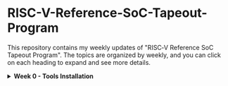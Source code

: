 # RISC-V-Reference-SoC-Tapeout-Program
This repository contains my weekly updates of "RISC‑V Reference SoC Tapeout Program". The topics are organized by weekly, and you can click on each heading to expand and see more details.
<details>
<summary><b>Week 0 - Tools Installation</b></summary>
<br>
    
# Week 0 - Toosl installation
## Yosys

```bash
$ git clone https://github.com/YosysHQ/yosys.git
$ cd yosys 
$ sudo apt install make (If make is not installed please install it) 
$ sudo apt-get install build-essential clang bison flex \
    libreadline-dev gawk tcl-dev libffi-dev git \
    graphviz xdot pkg-config python3 libboost-system-dev \
    libboost-python-dev libboost-filesystem-dev zlib1g-dev
$ make 
$ sudo make install
```
![Image Alt](Screenshots/yosys.png)
## Iverilog

```bash
$ sudo apt-get install iverilog
```
![Image Alt](Screenshots/iverilog.png)
## GTKWave

```bash
$ sudo apt update
$ sudo apt install gtkwave
```
![Image Alt](Screenshots/gtkwave.png)
